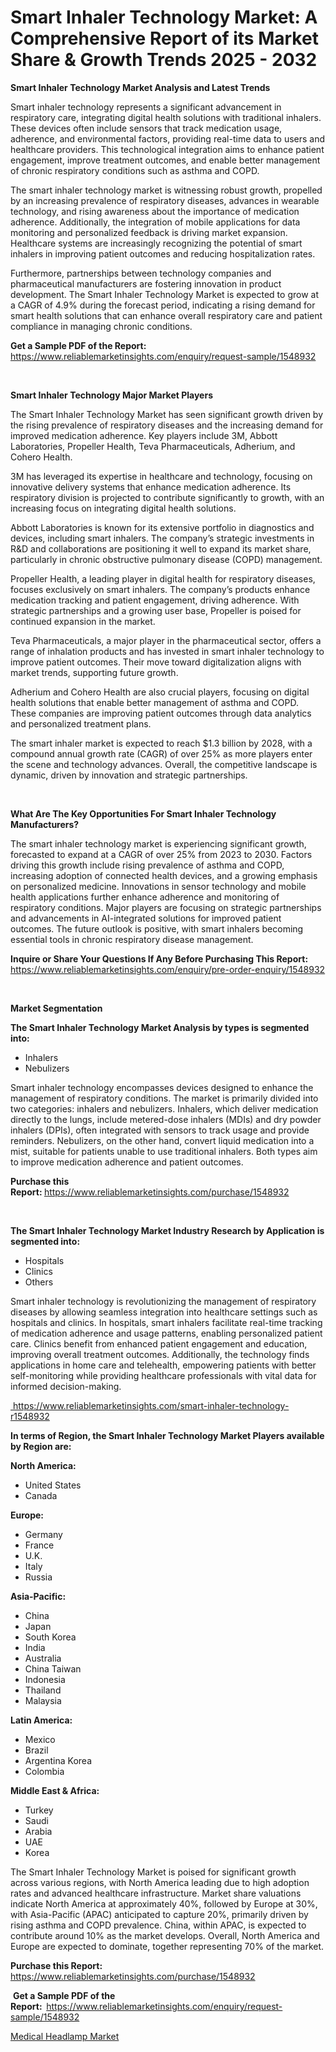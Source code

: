 <p><h1>Smart Inhaler Technology Market: A Comprehensive Report of its Market Share & Growth Trends 2025 - 2032</h1></p><p><strong>Smart Inhaler Technology Market Analysis and Latest Trends</strong></p>
<p><p>Smart inhaler technology represents a significant advancement in respiratory care, integrating digital health solutions with traditional inhalers. These devices often include sensors that track medication usage, adherence, and environmental factors, providing real-time data to users and healthcare providers. This technological integration aims to enhance patient engagement, improve treatment outcomes, and enable better management of chronic respiratory conditions such as asthma and COPD.</p><p>The smart inhaler technology market is witnessing robust growth, propelled by an increasing prevalence of respiratory diseases, advances in wearable technology, and rising awareness about the importance of medication adherence. Additionally, the integration of mobile applications for data monitoring and personalized feedback is driving market expansion. Healthcare systems are increasingly recognizing the potential of smart inhalers in improving patient outcomes and reducing hospitalization rates. </p><p>Furthermore, partnerships between technology companies and pharmaceutical manufacturers are fostering innovation in product development. The Smart Inhaler Technology Market is expected to grow at a CAGR of 4.9% during the forecast period, indicating a rising demand for smart health solutions that can enhance overall respiratory care and patient compliance in managing chronic conditions.</p></p>
<p><strong>Get a Sample PDF of the Report:&nbsp;</strong> <a href="https://www.reliablemarketinsights.com/enquiry/request-sample/1548932?utm_campaign=2532&utm_medium=2&utm_source=Github&utm_content=ia&utm_term=04032025&utm_id=smart-inhaler-technology">https://www.reliablemarketinsights.com/enquiry/request-sample/1548932</a></p>
<p>&nbsp;</p>
<p><strong>Smart Inhaler Technology Major Market Players</strong></p>
<p><p>The Smart Inhaler Technology Market has seen significant growth driven by the rising prevalence of respiratory diseases and the increasing demand for improved medication adherence. Key players include 3M, Abbott Laboratories, Propeller Health, Teva Pharmaceuticals, Adherium, and Cohero Health.</p><p>3M has leveraged its expertise in healthcare and technology, focusing on innovative delivery systems that enhance medication adherence. Its respiratory division is projected to contribute significantly to growth, with an increasing focus on integrating digital health solutions.</p><p>Abbott Laboratories is known for its extensive portfolio in diagnostics and devices, including smart inhalers. The company’s strategic investments in R&D and collaborations are positioning it well to expand its market share, particularly in chronic obstructive pulmonary disease (COPD) management.</p><p>Propeller Health, a leading player in digital health for respiratory diseases, focuses exclusively on smart inhalers. The company’s products enhance medication tracking and patient engagement, driving adherence. With strategic partnerships and a growing user base, Propeller is poised for continued expansion in the market.</p><p>Teva Pharmaceuticals, a major player in the pharmaceutical sector, offers a range of inhalation products and has invested in smart inhaler technology to improve patient outcomes. Their move toward digitalization aligns with market trends, supporting future growth.</p><p>Adherium and Cohero Health are also crucial players, focusing on digital health solutions that enable better management of asthma and COPD. These companies are improving patient outcomes through data analytics and personalized treatment plans.</p><p>The smart inhaler market is expected to reach $1.3 billion by 2028, with a compound annual growth rate (CAGR) of over 25% as more players enter the scene and technology advances. Overall, the competitive landscape is dynamic, driven by innovation and strategic partnerships.</p></p>
<p>&nbsp;</p>
<p><strong>What Are The Key Opportunities For Smart Inhaler Technology Manufacturers?</strong></p>
<p><p>The smart inhaler technology market is experiencing significant growth, forecasted to expand at a CAGR of over 25% from 2023 to 2030. Factors driving this growth include rising prevalence of asthma and COPD, increasing adoption of connected health devices, and a growing emphasis on personalized medicine. Innovations in sensor technology and mobile health applications further enhance adherence and monitoring of respiratory conditions. Major players are focusing on strategic partnerships and advancements in AI-integrated solutions for improved patient outcomes. The future outlook is positive, with smart inhalers becoming essential tools in chronic respiratory disease management.</p></p>
<p><strong>Inquire or Share Your Questions If Any Before Purchasing This Report:</strong> <a href="https://www.reliablemarketinsights.com/enquiry/pre-order-enquiry/1548932?utm_campaign=2532&utm_medium=2&utm_source=Github&utm_content=ia&utm_term=04032025&utm_id=smart-inhaler-technology">https://www.reliablemarketinsights.com/enquiry/pre-order-enquiry/1548932</a></p>
<p>&nbsp;</p>
<p><strong>Market Segmentation</strong></p>
<p><strong>The Smart Inhaler Technology Market Analysis by types is segmented into:</strong></p>
<p><ul><li>Inhalers</li><li>Nebulizers</li></ul></p>
<p><p>Smart inhaler technology encompasses devices designed to enhance the management of respiratory conditions. The market is primarily divided into two categories: inhalers and nebulizers. Inhalers, which deliver medication directly to the lungs, include metered-dose inhalers (MDIs) and dry powder inhalers (DPIs), often integrated with sensors to track usage and provide reminders. Nebulizers, on the other hand, convert liquid medication into a mist, suitable for patients unable to use traditional inhalers. Both types aim to improve medication adherence and patient outcomes.</p></p>
<p><strong>Purchase this Report:&nbsp;</strong><a href="https://www.reliablemarketinsights.com/purchase/1548932?utm_campaign=2532&utm_medium=2&utm_source=Github&utm_content=ia&utm_term=04032025&utm_id=smart-inhaler-technology">https://www.reliablemarketinsights.com/purchase/1548932</a></p>
<p>&nbsp;</p>
<p><strong>The Smart Inhaler Technology Market Industry Research by Application is segmented into:</strong></p>
<p><ul><li>Hospitals</li><li>Clinics</li><li>Others</li></ul></p>
<p><p>Smart inhaler technology is revolutionizing the management of respiratory diseases by allowing seamless integration into healthcare settings such as hospitals and clinics. In hospitals, smart inhalers facilitate real-time tracking of medication adherence and usage patterns, enabling personalized patient care. Clinics benefit from enhanced patient engagement and education, improving overall treatment outcomes. Additionally, the technology finds applications in home care and telehealth, empowering patients with better self-monitoring while providing healthcare professionals with vital data for informed decision-making.</p></p>
<p><a href="https://www.reliablemarketinsights.com/smart-inhaler-technology-r1548932?utm_campaign=2532&utm_medium=2&utm_source=Github&utm_content=ia&utm_term=04032025&utm_id=smart-inhaler-technology">&nbsp;https://www.reliablemarketinsights.com/smart-inhaler-technology-r1548932</a></p>
<p><strong>In terms of Region, the Smart Inhaler Technology Market Players available by Region are:</strong></p>
<p>
    <p> <strong> North America: </strong>
        <ul>
            <li>United States</li>
            <li>Canada</li>
        </ul>
        </p> 
    <p> <strong> Europe: </strong>
        <ul>
            <li>Germany</li>
            <li>France</li>
            <li>U.K.</li>
            <li>Italy</li>
            <li>Russia</li>
        </ul>
        </p> 
    <p> <strong> Asia-Pacific: </strong>
        <ul>
            <li>China</li>
            <li>Japan</li>
            <li>South Korea</li>
            <li>India</li>
            <li>Australia</li>
            <li>China Taiwan</li>
            <li>Indonesia</li>
            <li>Thailand</li>
            <li>Malaysia</li>
        </ul>
        </p> 
    <p> <strong> Latin America: </strong>
        <ul>
            <li>Mexico</li>
            <li>Brazil</li>
            <li>Argentina Korea</li>
            <li>Colombia</li>
        </ul>
        </p> 
    <p> <strong> Middle East & Africa: </strong>
        <ul>
            <li>Turkey</li>
            <li>Saudi</li>
            <li>Arabia</li>
            <li>UAE</li>
            <li>Korea</li>
        </ul>
    </p>
    </p>
<p><p>The Smart Inhaler Technology Market is poised for significant growth across various regions, with North America leading due to high adoption rates and advanced healthcare infrastructure. Market share valuations indicate North America at approximately 40%, followed by Europe at 30%, with Asia-Pacific (APAC) anticipated to capture 20%, primarily driven by rising asthma and COPD prevalence. China, within APAC, is expected to contribute around 10% as the market develops. Overall, North America and Europe are expected to dominate, together representing 70% of the market.</p></p>
<p><strong>Purchase this Report: </strong><a href="https://www.reliablemarketinsights.com/purchase/1548932?utm_campaign=2532&utm_medium=2&utm_source=Github&utm_content=ia&utm_term=04032025&utm_id=smart-inhaler-technology">https://www.reliablemarketinsights.com/purchase/1548932</a></p>
<p>&nbsp;<strong>Get a Sample PDF of the Report:&nbsp;&nbsp;</strong><a href="https://www.reliablemarketinsights.com/enquiry/request-sample/1548932?utm_campaign=2532&utm_medium=2&utm_source=Github&utm_content=ia&utm_term=04032025&utm_id=smart-inhaler-technology">https://www.reliablemarketinsights.com/enquiry/request-sample/1548932</a></p>
<p><strong></strong></p>
<p><p><a href="https://github.com/mayabungard8092/Market-Research-Report-List-1/blob/main/medical-headlamp-market.md?utm_campaign=2532&utm_medium=2&utm_source=Github&utm_content=ia&utm_term=04032025&utm_id=smart-inhaler-technology">Medical Headlamp Market</a></p></p>